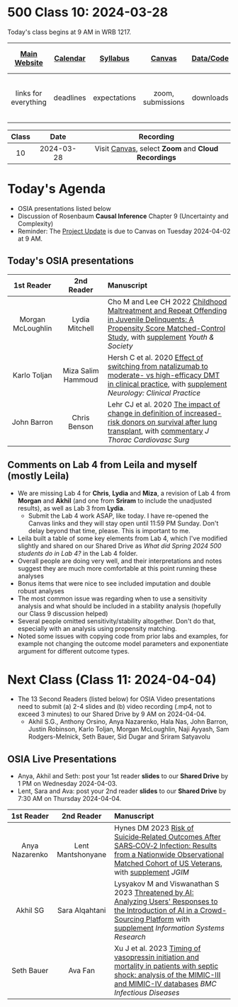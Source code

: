 # 500 Class 10: 2024-03-28

Today's class begins at 9 AM in WRB 1217.

[Main Website](https://thomaselove.github.io/500-2024/) | [Calendar](https://thomaselove.github.io/500-2024/calendar.html) | [Syllabus](https://thomaselove.github.io/500-syllabus-2024) | [Canvas](https://canvas.case.edu) | [Data/Code](https://github.com/THOMASELOVE/500-data) |  [Sources](https://github.com/THOMASELOVE/500-sources) | For help, email
:-----------: | :--------------: | :----------: | :---------: | :-------------: | :------: | :-----------: 
links for everything | deadlines | expectations | zoom, submissions | downloads | to read | `500-help` at `case` dot `edu`

Class | Date | Recording
:---: | :--------: | :-------------:
10 | 2024-03-28 | Visit [Canvas](https://canvas.case.edu/), select **Zoom** and **Cloud Recordings**

# Today's Agenda

- OSIA presentations listed below
- Discussion of Rosenbaum **Causal Inference** Chapter 9 (Uncertainty and Complexity)
- Reminder: The [Project Update](https://thomaselove.github.io/500-2024/proj500.html#the-project-update) is due to Canvas on Tuesday 2024-04-02 at 9 AM.

## Today's OSIA presentations

1st Reader | 2nd Reader |  Manuscript 
:-----------: | :-----------: | :-----------------------------------------------------------------------
Morgan McLoughlin | Lydia Mitchell | Cho M and Lee CH 2022 [Childhood Maltreatment and Repeat Offending in Juvenile Delinquents: A Propensity Score Matched-Control Study](https://github.com/THOMASELOVE/500-osia-2024/blob/main/pdf/Cho_2022.pdf), with [supplement](https://github.com/THOMASELOVE/500-osia-2024/blob/main/pdf/Cho_2022_supplement.pdf) *Youth & Society*
Karlo Toljan | Miza Salim Hammoud | Hersh C et al. 2020 [Effect of switching from natalizumab to moderate- vs high-efficacy DMT in clinical practice](https://github.com/THOMASELOVE/500-osia-2024/blob/main/pdf/Hersh_2020.pdf), with [supplement](https://github.com/THOMASELOVE/500-osia-2024/blob/main/pdf/Hersh_2020_supplement.pdf) *Neurology: Clinical Practice*
John Barron | Chris Benson | Lehr CJ et al. 2020 [The impact of change in definition of increased-risk donors on survival after lung transplant](https://github.com/THOMASELOVE/500-osia-2024/blob/main/pdf/Lehr_2020.pdf), with [commentary](https://github.com/THOMASELOVE/500-osia-2024/blob/main/pdf/Lehr_2020_commentary.pdf) *J Thorac Cardiovasc Surg*

## Comments on Lab 4 from Leila and myself (mostly Leila)

- We are missing Lab 4 for **Chris**, **Lydia** and **Miza**, a revision of Lab 4 from **Morgan** and **Akhil** (and one from **Sriram** to include the unadjusted results), as well as Lab 3 from **Lydia**.
    - Submit the Lab 4 work ASAP, like today. I have re-opened the Canvas links and they will stay open until 11:59 PM Sunday. Don't delay beyond that time, please. This is important to me.
- Leila built a table of some key elements from Lab 4, which I've modified slightly and shared on our Shared Drive as *What did Spring 2024 500 students do in Lab 4?* in the Lab 4 folder.
- Overall people are doing very well, and their interpretations and notes suggest they are much more comfortable at this point running these analyses
- Bonus items that were nice to see included imputation and double robust analyses
- The most common issue was regarding when to use a sensitivity analysis and what should be included in a stability analysis (hopefully our Class 9 discussion helped)
- Several people omitted sensitivity/stability altogether. Don't do that, especially with an analysis using propensity matching.
- Noted some issues with copying code from prior labs and examples, for example not changing the outcome model parameters and exponentiate argument for different outcome types. 

# Next Class (Class 11: 2024-04-04)

- The 13 Second Readers (listed below) for OSIA Video presentations need to submit (a) 2-4 slides and (b) video recording (.mp4, not to exceed 3 minutes) to our Shared Drive by 9 AM on 2024-04-04.
    - Akhil S.G., Anthony Orsino, Anya Nazarenko, Hala Nas, John Barron, Justin Robinson, Karlo Toljan, Morgan McLoughlin, Naji Ayyash, Sam Rodgers-Melnick, Seth Bauer, Sid Dugar and Sriram Satyavolu

## OSIA Live Presentations

- Anya, Akhil and Seth: post your 1st reader **slides** to our **Shared Drive** by 1 PM on Wednesday 2024-04-03.
- Lent, Sara and Ava: post your 2nd reader **slides** to our **Shared Drive** by 7:30 AM on Thursday 2024-04-04.

1st Reader | 2nd Reader |  Manuscript 
:-----------: | :-----------: | :-----------------------------------------------------------------------
Anya Nazarenko | Lent Mantshonyane | Hynes DM 2023 [Risk of Suicide‑Related Outcomes After SARS‑COV‑2 Infection: Results from a Nationwide Observational Matched Cohort of US Veterans](https://github.com/THOMASELOVE/500-osia-2024/blob/main/pdf/Hynes_2023.pdf), with [supplement](https://github.com/THOMASELOVE/500-osia-2024/blob/main/pdf/Hynes_2023_supplement.pdf) *JGIM*
Akhil SG | Sara Alqahtani | Lysyakov M and Viswanathan S 2023 [Threatened by AI: Analyzing Users' Responses to the Introduction of AI in a Crowd-Sourcing Platform](https://github.com/THOMASELOVE/500-osia-2024/blob/main/pdf/Lysyakov_2023.pdf) with [supplement](https://github.com/THOMASELOVE/500-osia-2024/blob/main/pdf/Lysyakov_2023_supplement.pdf) *Information Systems Research*
Seth Bauer | Ava Fan | Xu J et al. 2023 [Timing of vasopressin initiation and mortality in patients with septic shock: analysis of the MIMIC-III and MIMIC-IV databases](https://github.com/THOMASELOVE/500-osia-2024/blob/main/pdf/Xu_2023.pdf) *BMC Infectious Diseases*


